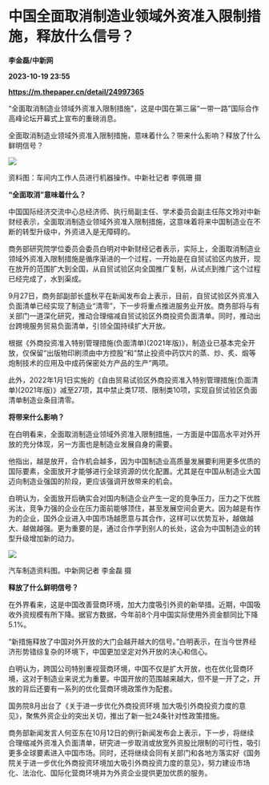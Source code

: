 # 中国全面取消制造业领域外资准入限制措施，释放什么信号？
**李金磊/中新网**

**2023-10-19 23:55**

**https://m.thepaper.cn/detail/24997365**

“全面取消制造业领域外资准入限制措施”，这是中国在第三届“一带一路”国际合作高峰论坛开幕式上宣布的重磅消息。

全面取消制造业领域外资准入限制措施，意味着什么？带来什么影响？释放了什么鲜明信号？

![](https://imagecloud.thepaper.cn/thepaper/image/274/876/362.jpg)

资料图：车间内工作人员进行机器操作。中新社记者 李佩珊 摄

**“全面取消”意味着什么？**

中国国际经济交流中心总经济师、执行局副主任、学术委员会副主任陈文玲对中新财经表示，全面取消制造业领域外资准入限制措施，这意味着将来中国制造业在不断的转型升级中，外资进入是无障碍的。

商务部研究院学位委员会委员白明对中新财经记者表示，实际上，全面取消制造业领域外资准入限制措施是循序渐进的一个过程，一开始是在自贸试验区内放开，现在放开的范围扩大到全国，从自贸试验区向全国推广复制，从试点到推广这个过程已经完成了，水到渠成。

9月27日，商务部副部长盛秋平在新闻发布会上表示，目前，自贸试验区外资准入负面清单已经实现了制造业“清零”，下一步将重点推进服务业开放。商务部将与有关部门一道深化研究，推动合理缩减自贸试验区外商投资负面清单。同时，推动出台跨境服务贸易负面清单，引领全国持续扩大开放。

根据《外商投资准入特别管理措施(负面清单)(2021年版)》，制造业已基本完全开放，仅保留“出版物印刷须由中方控股”和“禁止投资中药饮片的蒸、炒、炙、煅等炮制技术的应用及中成药保密处方产品的生产”两项。

此外，2022年1月1日实施的《自由贸易试验区外商投资准入特别管理措施(负面清单)(2021年版)》减至27项，其中禁止类17项、限制类10项，实现自贸试验区负面清单制造业条目清零。

**将带来什么影响？**

在白明看来，全面取消制造业领域外资准入限制措施，一方面是中国高水平对外开放的充分体现，另一方面也是制造业发展自身的需要。

他指出，越是放开，合作机会越多，因为中国制造业高质量发展要利用更多优质的国际要素，全面放开才能够进行全球资源的优化配置。尤其是在中国从制造业大国迈向制造业强国的阶段，更应该强调开放带来的机会。

白明认为，全面放开后确实会对国内制造企业产生一定的竞争压力，压力之下优胜劣汰，竞争力强的企业在压力面前能够顶住，甚至发展空间会更大。因为越是有作为的企业，国外企业进入中国市场越愿意与其合作，这样可以优势互补，越做越大、越做越强。更为重要的是，通过合作学到别人的长处，这会为中国制造业的转型升级增加新的动力。

![](https://imagecloud.thepaper.cn/thepaper/image/274/876/363.jpg)

汽车制造资料图。中新网记者 李金磊 摄

**释放了什么鲜明信号？**

在外界看来，这是中国改善营商环境，加大力度吸引外资的新举措。近期，中国吸收外资规模有所下降。据官方数据，今年前8个月中国实际使用外资金额同比下降5.1%。

“新措施释放了中国对外开放的大门会越开越大的信号。”白明表示，在当今世界经济形势错综复杂的环境下，中国更加坚定对外开放的决心和信心。

白明认为，跨国公司特别重视营商环境，中国不仅是扩大开放，也在优化营商环境，这对于制造业来说尤为重要。中国开放的范围越来越大，但不是一开了之，开放的背后还要有一系列的优化营商环境政策作为配套。

国务院8月出台了《关于进一步优化外商投资环境 加大吸引外商投资力度的意见》，聚焦外资企业的突出关切，推出了新一批24条针对性政策措施。

商务部新闻发言人何亚东在10月12日的例行新闻发布会上表示，下一步，将继续合理缩减外资准入负面清单，研究进一步取消或放宽外资股比限制的可行性，吸引更多全球要素进入中国市场。同时，还将继续会同有关部门和各地方落实好《国务院关于进一步优化外商投资环境加大吸引外商投资力度的意见》，努力建设市场化、法治化、国际化营商环境并为外资企业提供更加优质的服务。